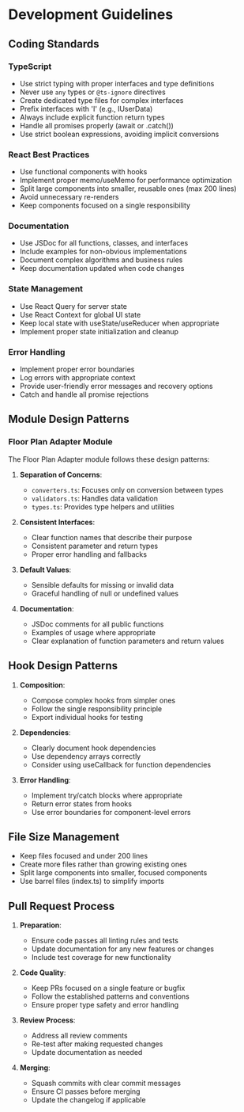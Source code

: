 
# Development Guidelines

## Coding Standards

### TypeScript

- Use strict typing with proper interfaces and type definitions
- Never use `any` types or `@ts-ignore` directives
- Create dedicated type files for complex interfaces
- Prefix interfaces with 'I' (e.g., IUserData)
- Always include explicit function return types
- Handle all promises properly (await or .catch())
- Use strict boolean expressions, avoiding implicit conversions

### React Best Practices

- Use functional components with hooks
- Implement proper memo/useMemo for performance optimization
- Split large components into smaller, reusable ones (max 200 lines)
- Avoid unnecessary re-renders
- Keep components focused on a single responsibility

### Documentation

- Use JSDoc for all functions, classes, and interfaces
- Include examples for non-obvious implementations
- Document complex algorithms and business rules
- Keep documentation updated when code changes

### State Management

- Use React Query for server state
- Use React Context for global UI state
- Keep local state with useState/useReducer when appropriate
- Implement proper state initialization and cleanup

### Error Handling

- Implement proper error boundaries
- Log errors with appropriate context
- Provide user-friendly error messages and recovery options
- Catch and handle all promise rejections

## Module Design Patterns

### Floor Plan Adapter Module

The Floor Plan Adapter module follows these design patterns:

1. **Separation of Concerns**:
   - `converters.ts`: Focuses only on conversion between types
   - `validators.ts`: Handles data validation
   - `types.ts`: Provides type helpers and utilities

2. **Consistent Interfaces**:
   - Clear function names that describe their purpose
   - Consistent parameter and return types
   - Proper error handling and fallbacks

3. **Default Values**:
   - Sensible defaults for missing or invalid data
   - Graceful handling of null or undefined values

4. **Documentation**:
   - JSDoc comments for all public functions
   - Examples of usage where appropriate
   - Clear explanation of function parameters and return values

## Hook Design Patterns

1. **Composition**:
   - Compose complex hooks from simpler ones
   - Follow the single responsibility principle
   - Export individual hooks for testing

2. **Dependencies**:
   - Clearly document hook dependencies
   - Use dependency arrays correctly
   - Consider using useCallback for function dependencies

3. **Error Handling**:
   - Implement try/catch blocks where appropriate
   - Return error states from hooks
   - Use error boundaries for component-level errors

## File Size Management

- Keep files focused and under 200 lines
- Create more files rather than growing existing ones
- Split large components into smaller, focused components
- Use barrel files (index.ts) to simplify imports

## Pull Request Process

1. **Preparation**:
   - Ensure code passes all linting rules and tests
   - Update documentation for any new features or changes
   - Include test coverage for new functionality

2. **Code Quality**:
   - Keep PRs focused on a single feature or bugfix
   - Follow the established patterns and conventions
   - Ensure proper type safety and error handling

3. **Review Process**:
   - Address all review comments
   - Re-test after making requested changes
   - Update documentation as needed

4. **Merging**:
   - Squash commits with clear commit messages
   - Ensure CI passes before merging
   - Update the changelog if applicable
